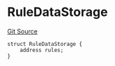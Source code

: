 # RuleDataStorage
[Git Source](https://github.com/thrackle-io/tron/blob/873b14e2bfb8e3c0ec1e8bf0bb215076bd1e60ce/src/protocol/economic/ruleProcessor/RuleProcessorDiamondLib.sol)


```solidity
struct RuleDataStorage {
    address rules;
}
```

